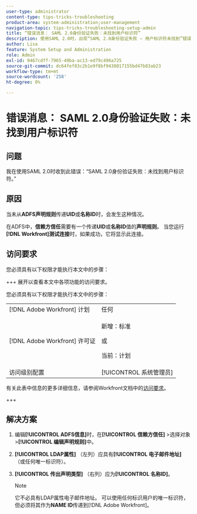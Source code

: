 ```yaml
---
user-type: administrator
content-type: tips-tricks-troubleshooting
product-area: system-administration;user-management
navigation-topic: tips-tricks-troubleshooting-setup-admin
title: “错误消息： SAML 2.0身份验证失败：未找到用户标识符”
description: 使用SAML 2.0时，出现“SAML 2.0身份验证失败 — 用户标识符未找到”错误，表示未从ADFS声明规则传递UID或名称ID。
author: Lisa
feature: System Setup and Administration
role: Admin
exl-id: 9467cdff-7965-49ba-ac13-ed79c496a725
source-git-commit: dc64fef83c2b1e9f8bf9438017155bd47b83ab23
workflow-type: tm+mt
source-wordcount: '258'
ht-degree: 0%

---
```


# 错误消息： SAML 2.0身份验证失败：未找到用户标识符

## 问题

我在使用SAML 2.0时收到此错误：“SAML 2.0身份验证失败：未找到用户标识符。”

## 原因

当未从&#x200B;**ADFS声明规则**&#x200B;传递&#x200B;**UID**&#x200B;或&#x200B;**名称ID**&#x200B;时，会发生这种情况。

在ADFS中，**信赖方信任**&#x200B;需要有一个传递&#x200B;**UID**&#x200B;或&#x200B;**名称ID**&#x200B;值的&#x200B;**声明规则**。 当您运行&#x200B;**[!DNL Workfront]测试连接**&#x200B;时，如果成功，它将显示此连接。

## 访问要求

您必须具有以下权限才能执行本文中的步骤：

+++ 展开以查看本文中各项功能的访问要求。

您必须具有以下权限才能执行本文中的步骤：

<table style="table-layout:auto"> 
 <col> 
 <col> 
 <tbody> 
  <tr> 
   <td role="rowheader">[!DNL Adobe Workfront] 计划</td> 
   <td>任何</td> 
  </tr> 
  <tr> 
   <td role="rowheader">[!DNL Adobe Workfront] 许可证</td> 
   <td>
   <p>新增：标准</p>
   <p>或</p>
   <p>当前：计划</p></td> 
  </tr> 
  <tr> 
   <td role="rowheader">访问级别配置</td> 
   <td>[!UICONTROL 系统管理员]</td> 
  </tr> 
 </tbody> 
</table>

有关此表中信息的更多详细信息，请参阅Workfront文档中的[访问要求](/help/quicksilver/administration-and-setup/add-users/access-levels-and-object-permissions/access-level-requirements-in-documentation.md)。

+++

## 解决方案

1. 编辑&#x200B;**[!UICONTROL ADFS信息]**&#x200B;时，在&#x200B;**[!UICONTROL 信赖方信任]** >选择对象>**[!UICONTROL 编辑声明规则]**&#x200B;中。

1. **[!UICONTROL LDAP属性]** （左列）应具有&#x200B;**[!UICONTROL 电子邮件地址]** （或任何唯一标识符）。

1. **[!UICONTROL 传出声明类型]** （右列）应为&#x200B;**[!UICONTROL 名称ID]**。

   >[!NOTE]
   >
   >它不必具有LDAP属性电子邮件地址。 可以使用任何标识用户的唯一标识符，但必须将其作为&#x200B;**NAME ID**&#x200B;传递到[!DNL Adobe Workfront]。
